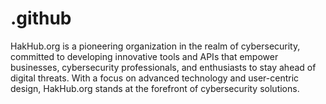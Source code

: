 # .github
HakHub.org is a pioneering organization in the realm of cybersecurity, committed to developing innovative tools and APIs that empower businesses, cybersecurity professionals, and enthusiasts to stay ahead of digital threats. With a focus on advanced technology and user-centric design, HakHub.org stands at the forefront of cybersecurity solutions.
